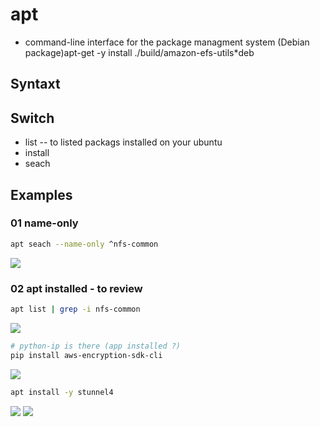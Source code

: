 # apt
* command-line interface for the package managment system (Debian package)apt-get -y install ./build/amazon-efs-utils*deb

## Syntaxt

## Switch
* list -- to listed packags installed on your ubuntu
* install
* seach

## Examples
### 01 name-only
````bash
apt seach --name-only ^nfs-common
````
[<img src="https://i.imgur.com/blt16SK.png">](https://i.imgur.com/blt16SK.png)

### 02 apt installed - to review
````bash
apt list | grep -i nfs-common
````
[<img src="https://i.imgur.com/ivOilPO.png">](https://i.imgur.com/ivOilPO.png)

````bash
# python-ip is there (app installed ?)
pip install aws-encryption-sdk-cli
````
[<img src="https://i.imgur.com/Sjd58ha.png">](https://i.imgur.com/Sjd58ha.png)

````bash
apt install -y stunnel4
````
[<img src="https://i.imgur.com/RbnKFWk.png">](https://i.imgur.com/RbnKFWk.png)
[<img src="https://i.imgur.com/yeoewGs.png">](https://i.imgur.com/yeoewGs.png)
